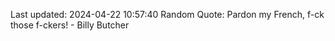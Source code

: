 Last updated: 2024-04-22 10:57:40
Random Quote: Pardon my French, f-ck those f-ckers! - Billy Butcher